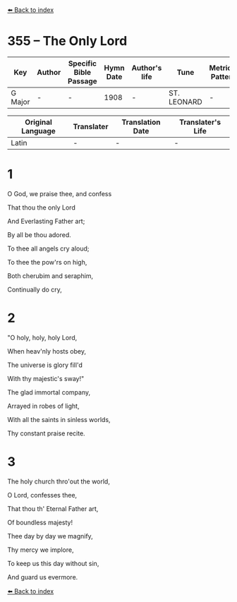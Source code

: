 [⬅️ Back to index](../README.md)

# 355 – The Only Lord

Key | Author   | Specific Bible Passage     |Hymn Date |Author's life |Tune |Metrical Pattern   |Composer/Source
-- | --------- | ---------------------------|----------|--------------|-----|-------------------|-------------  
G Major |- |- |1908 |- |ST. LEONARD |- |Henry Hiles

Original Language | Translater | Translation Date   | Translater's Life  
----------------- | --------- | --------------------|-------------     
Latin |- |- |-




# 1

O God, we praise thee, and confess

That thou the only Lord

And Everlasting Father art;

By all be thou adored.

To thee all angels cry aloud;

To thee the pow'rs on high,

Both cherubim and seraphim,

Continually do cry,



# 2

"O holy, holy, holy Lord,

When heav'nly hosts obey,

The universe is glory fill'd

With thy majestic's sway!"

The glad immortal company,

Arrayed in robes of light,

With all the saints in sinless worlds,

Thy constant praise recite.



# 3

The holy church thro'out the world,

O Lord, confesses thee,

That thou th' Eternal Father art,

Of boundless majesty!

Thee day by day we magnify,

Thy mercy we implore,

To keep us this day without sin,

And guard us evermore.

[⬅️ Back to index](../README.md)
